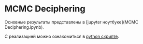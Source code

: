 # MCMC Deciphering

Основные результаты представлены в [jupyter ноутбуке](MCMC Deciphering.ipynb).

С реализацией можно ознакомиться в [python скрипте](MCMCDeciphrator.py).

